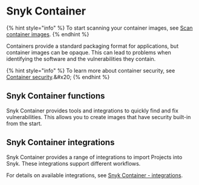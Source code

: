 # Snyk Container

{% hint style="info" %}
To start scanning your container images, see [Scan container images](../../scan-using-snyk/snyk-container/scan-container-images.md).
{% endhint %}

Containers provide a standard packaging format for applications, but container images can be opaque. This can lead to problems when identifying the software and the vulnerabilities they contain.

{% hint style="info" %}
To learn more about container security, see [Container security](https://snyk.io/learn/container-security/?\_gl=1\*ue4hic\*\_ga\*MTYzMjUyMDYwNC4xNjg4OTkzNjQ2\*\_ga\_X9SH3KP7B4\*MTY5NzcxMDUyOS4xODMuMS4xNjk3NzEzMDI3LjU1LjAuMA..).&#x20;
{% endhint %}

## Snyk Container functions

Snyk Container provides tools and integrations to quickly find and fix vulnerabilities. This allows you to create images that have security built-in from the start.

## Snyk Container integrations

Snyk Container provides a range of integrations to import Projects into Snyk. These integrations support different workflows.

For details on available integrations, see [Snyk Container - integrations](../../integrate-with-snyk/snyk-container-integrations/).
